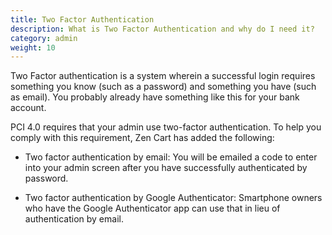 ```yaml
---
title: Two Factor Authentication
description: What is Two Factor Authentication and why do I need it? 
category: admin
weight: 10
---
```


Two Factor authentication is a system wherein a successful login requires something you know (such as a password) and something you have (such as email).   You probably already have something like this for your bank account. 

PCI 4.0 requires that your admin use two-factor authentication.  To help you comply with this requirement, Zen Cart has added the following: 

- Two factor authentication by email: You will be emailed a code to enter into your admin screen after you have successfully authenticated by password. 

- Two factor authentication by Google Authenticator: Smartphone owners who have the Google Authenticator app can use that in lieu of authentication by email. 

